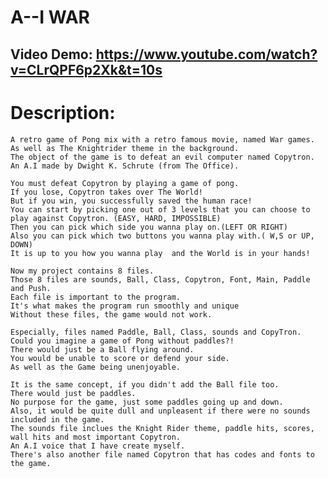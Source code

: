 # A--I WAR

## Video Demo: https://www.youtube.com/watch?v=CLrQPF6p2Xk&t=10s

# Description:

    A retro game of Pong mix with a retro famous movie, named War games. 
    As well as The Knightrider theme in the background. 
    The object of the game is to defeat an evil computer named Copytron. 
    An A.I made by Dwight K. Schrute (from The Office).
    
    You must defeat Copytron by playing a game of pong. 
    If you lose, Copytron takes over The World! 
    But if you win, you successfully saved the human race! 
    You can start by picking one out of 3 levels that you can choose to play against Copytron. (EASY, HARD, IMPOSSIBLE)
    Then you can pick which side you wanna play on.(LEFT OR RIGHT)
    Also you can pick which two buttons you wanna play with.( W,S or UP, DOWN)
    It is up to you how you wanna play  and the World is in your hands!
    
    Now my project contains 8 files.
    Those 8 files are sounds, Ball, Class, Copytron, Font, Main, Paddle and Push.
    Each file is important to the program. 
    It's what makes the program run smoothly and unique
    Without these files, the game would not work.
    
    Especially, files named Paddle, Ball, Class, sounds and CopyTron.
    Could you imagine a game of Pong without paddles?!
    There would just be a Ball flying around.
    You would be unable to score or defend your side.
    As well as the Game being unenjoyable.
    
    It is the same concept, if you didn't add the Ball file too.
    There would just be paddles.
    No purpose for the game, just some paddles going up and down.
    Also, it would be quite dull and unpleasent if there were no sounds included in the game.
    The sounds file inclues the Knight Rider theme, paddle hits, scores, wall hits and most important Copytron.
    An A.I voice that I have create myself.
    There's also another file named Copytron that has codes and fonts to the game.
    
    
